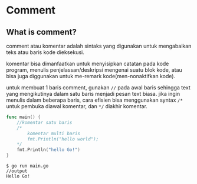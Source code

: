 # Comment
## What is comment?

comment atau komentar adalah sintaks yang digunakan untuk mengabaikan teks atau baris kode dieksekusi.

komentar bisa dimanfaatkan untuk menyisipkan catatan pada kode program, menulis penjelassan/deskripsi mengenai suatu blok kode, atau bisa juga diggunakan untuk me-remark kode(men-nonaktifkan kode).

untuk membuat  1 baris comment, gunakan `//`  pada awal baris sehingga text yang mengikutinya dalam satu baris menjadi pesan text biasa. jika ingin menulis dalam beberapa baris, cara efisien bisa menggunakan syntax `/*` untuk pembuka diawal komentar, dan `*/` diakhir komentar.

```go
func main() {	
	//komentar satu baris
	/*
		komentar multi baris
		fmt.Println("hello world");
	*/
	fmt.Println("hello Go!")
}
```
```shell
$ go run main.go
//output
Hello Go!
```
